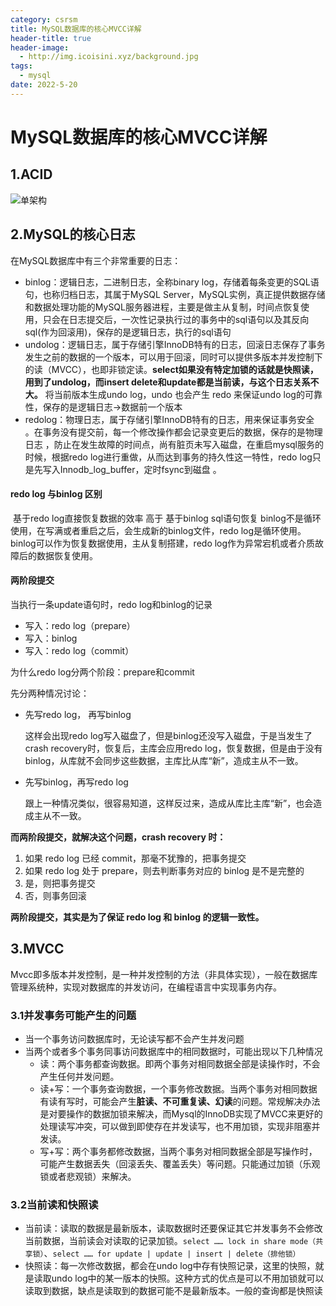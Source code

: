 ```yaml
---
category: csrsm
title: MySQL数据库的核心MVCC详解
header-title: true
header-image:
  - http://img.icoisini.xyz/background.jpg
tags:
  - mysql
date: 2022-5-20
---
```


# MySQL数据库的核心MVCC详解



## 1.ACID

 <img :src="$withBase('/img/mysql/mysql-acid.png')" alt="单架构">

## 2.MySQL的核心日志

在MySQL数据库中有三个非常重要的日志：

- binlog：逻辑日志，二进制日志，全称binary log，存储着每条变更的SQL语句，也称归档日志，其属于MySQL Server，MySQL实例，真正提供数据存储和数据处理功能的MySQL服务器进程，主要是做主从复制，时间点恢复使用，只会在日志提交后，一次性记录执行过的事务中的sql语句以及其反向sql(作为回滚用)，保存的是逻辑日志，执行的sql语句 
- undolog：逻辑日志，属于存储引擎InnoDB特有的日志，回滚日志保存了事务发生之前的数据的一个版本，可以用于回滚，同时可以提供多版本并发控制下的读（MVCC），也即非锁定读。**select如果没有特定加锁的话就是快照读，用到了undolog，而insert delete和update都是当前读，与这个日志关系不大。** 将当前版本生成undo log，undo 也会产生 redo 来保证undo log的可靠性，保存的是逻辑日志->数据前一个版本 
- redolog：物理日志，属于存储引擎InnoDB特有的日志，用来保证事务安全 。在事务没有提交前，每一个修改操作都会记录变更后的数据，保存的是物理日志 ，防止在发生故障的时间点，尚有脏页未写入磁盘，在重启mysql服务的时候，根据redo log进行重做，从而达到事务的持久性这一特性，redo log只是先写入Innodb_log_buffer，定时fsync到磁盘 。

#### redo log 与binlog 区别

​	基于redo log直接恢复数据的效率 高于 基于binlog sql语句恢复 binlog不是循环使用，在写满或者重启之后，会生成新的binlog文件，redo log是循环使用。 binlog可以作为恢复数据使用，主从复制搭建，redo log作为异常宕机或者介质故障后的数据恢复使用。 

#### 两阶段提交

当执行一条update语句时，redo log和binlog的记录

- 写入：redo log（prepare）
- 写入：binlog
- 写入：redo log（commit）

为什么redo log分两个阶段：prepare和commit

先分两种情况讨论：

- 先写redo log， 再写binlog

  这样会出现redo log写入磁盘了，但是binlog还没写入磁盘，于是当发生了crash recovery时，恢复后，主库会应用redo log，恢复数据，但是由于没有binlog，从库就不会同步这些数据，主库比从库“新”，造成主从不一致。

- 先写binlog，再写redo log

  跟上一种情况类似，很容易知道，这样反过来，造成从库比主库“新”，也会造成主从不一致。

**而两阶段提交，就解决这个问题，crash recovery 时：** 

1. 如果 redo log 已经 commit，那毫不犹豫的，把事务提交 
2. 如果 redo log 处于 prepare，则去判断事务对应的 binlog 是不是完整的
3. 是，则把事务提交
4. 否，则事务回滚 

**两阶段提交，其实是为了保证 redo log 和 binlog 的逻辑一致性。** 

## 3.MVCC

​	Mvcc即多版本并发控制，是一种并发控制的方法（非具体实现），一般在数据库管理系统种，实现对数据库的并发访问，在编程语言中实现事务内存。

### 3.1并发事务可能产生的问题

- 当一个事务访问数据库时，无论读写都不会产生并发问题
- 当两个或者多个事务同事访问数据库中的相同数据时，可能出现以下几种情况
  - 读：两个事务都查询数据。即两个事务对相同数据全部是读操作时，不会产生任何并发问题。
  - 读+写：一个事务查询数据，一个事务修改数据。当两个事务对相同数据有读有写时，可能会产生**脏读、不可重复读、幻读**的问题。常规解决办法是对要操作的数据加锁来解决，而Mysql的InnoDB实现了MVCC来更好的处理读写冲突，可以做到即使存在并发读写，也不用加锁，实现非阻塞并发读。
  - 写+写：两个事务都修改数据，当两个事务对相同数据全部是写操作时，可能产生数据丢失（回滚丢失、覆盖丢失）等问题。只能通过加锁（乐观锁或者悲观锁）来解决。

### 3.2当前读和快照读

- 当前读：读取的数据是最新版本，读取数据时还要保证其它并发事务不会修改当前数据，当前读会对读取的记录加锁。`select …… lock in share mode（共享锁）`、`select …… for update | update | insert | delete（排他锁）` 
- 快照读：每一次修改数据，都会在undo log中存有快照记录，这里的快照，就是读取undo log中的某一版本的快照。这种方式的优点是可以不用加锁就可以读取到数据，缺点是读取到的数据可能不是最新版本。一般的查询都是快照读